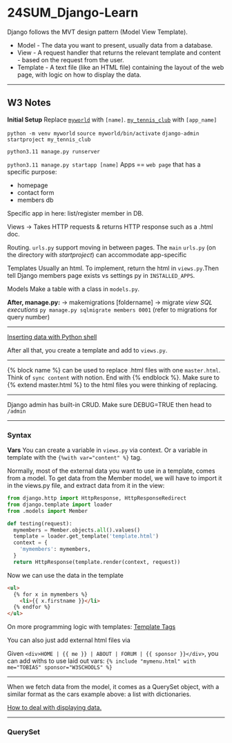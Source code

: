 # 24SUM_Django-Learn
Django follows the MVT design pattern (Model View Template).

- Model - The data you want to present, usually data from a database.
- View - A request handler that returns the relevant template and content - based on the request from the user.
- Template - A text file (like an HTML file) containing the layout of the web page, with logic on how to display the data.

-----

## W3 Notes

**Initial Setup**
Replace [``myworld``](command:_github.copilot.openRelativePath?%5B%7B%22scheme%22%3A%22file%22%2C%22authority%22%3A%22%22%2C%22path%22%3A%22%2FUsers%2Fcvk%2FDownloads%2F%5BCODE%5D%20Local%20Projects%2F24SUM_Django-Learn%2Fmyworld%22%2C%22query%22%3A%22%22%2C%22fragment%22%3A%22%22%7D%5D "/Users/cvk/Downloads/[CODE] Local Projects/24SUM_Django-Learn/myworld") with `[name]`. [``my_tennis_club``](command:_github.copilot.openRelativePath?%5B%7B%22scheme%22%3A%22file%22%2C%22authority%22%3A%22%22%2C%22path%22%3A%22%2FUsers%2Fcvk%2FDownloads%2F%5BCODE%5D%20Local%20Projects%2F24SUM_Django-Learn%2Fmy_tennis_club%22%2C%22query%22%3A%22%22%2C%22fragment%22%3A%22%22%7D%5D "/Users/cvk/Downloads/[CODE] Local Projects/24SUM_Django-Learn/my_tennis_club") with `[app_name]`

`python -m venv myworld`
`source myworld/bin/activate`
`django-admin startproject my_tennis_club`


`python3.11 manage.py runserver`

`python3.11 manage.py startapp [name]`
Apps == `web page` that has a specific purpose:
- homepage
- contact form
- members db

Specific app in here: list/register member in DB.

Views -> Takes HTTP requests & returns HTTP response such as a .html doc.

Routing.
`urls.py` support moving in between pages. The `main` `urls.py` (on the directory with *startproject*) can accommodate app-specific

Templates
Usually an html. To implement, return the html in `views.py`.Then tell Django members page exists vs settings py in `INSTALLED_APPS`.

Models
Make a table with a class in `models.py`.

**After, manage.py:**
-> makemigrations [foldername]
-> migrate
*view SQL executions*
`py manage.py sqlmigrate members 0001` (refer to migrations for query number)

----
[Inserting data with Python shell](https://www.w3schools.com/django/django_insert_data.php)

After all that, you create a template and add to `views.py`.

----
{% block name %} can be used to replace .html files with one `master.html`. Think of `sync content` with notion. End with {% endblock %}. Make sure to {% extend master.html %} to the html files you were thinking of replacing.

----
Django admin has built-in CRUD. Make sure DEBUG=TRUE then head to `/admin`

____
### Syntax

**Vars**
You can create a variable in `views.py` via context. Or a variable in template with the `{%with var="content" %}` tag.

Normally, most of the external data you want to use in a template, comes from a model. To get data from the Member model, we will have to import it in the views.py file, and extract data from it in the view:

```python
from django.http import HttpResponse, HttpResponseRedirect
from django.template import loader
from .models import Member

def testing(request):
  mymembers = Member.objects.all().values()
  template = loader.get_template('template.html')
  context = {
    'mymembers': mymembers,
  }
  return HttpResponse(template.render(context, request))
```

Now we can use the data in the template
```html
<ul>
  {% for x in mymembers %}
    <li>{{ x.firstname }}</li>
  {% endfor %}
</ul>
```

On more programming logic with templates: [Template Tags](https://www.w3schools.com/django/django_template_tags.php)

You can also just add external html files via

Given
`<div>HOME | {{ me }} | ABOUT | FORUM | {{ sponsor }}</div>`, you can add withs to use laid out vars:
`{% include "mymenu.html" with me="TOBIAS" sponsor="W3SCHOOLS" %}`
____

When we fetch data from the model, it comes as a QuerySet object, with a similar format as the cars example above: a list with dictionaries.

[How to deal with displaying data.](https://www.w3schools.com/django/showdjango.php?filename=demo_templates_for3)

____

### QuerySet